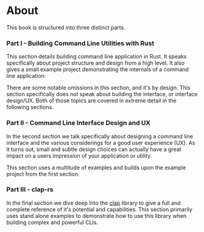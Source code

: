 # About

This book is structured into three distinct parts.

### Part I - Building Command Line Utilities with Rust

This section details building command line application in Rust. It speaks specifically about project
structure and design from a high level. It also gives a small example project demonstrating the
internals of a command line application.

There are some notable omissions in this section, and it's by design. This section specifically does
not speak about building the interface, or interface design/UX. Both of those topics are covered
in extreme detail in the following sections.

### Part II - Command Line Interface Design and UX

In the second section we talk specifically about designing a command line interface and the various
considerings for a good user experience (UX). As it turns out, small and subtle design choices can
actually have a great impact on a users impression of your application or utility.

This section uses a multitude of examples and builds upon the example project from the first
section.

### Part III - clap-rs

In the final section we dive deep into the [clap] library to give a full and complete reference of
it's potential and capabilities. This section primarily uses stand alone examples to demonstrate
how to use this library when building complex and powerful CLIs.

[clap]: https://github.com/kbknapp/clap-rs